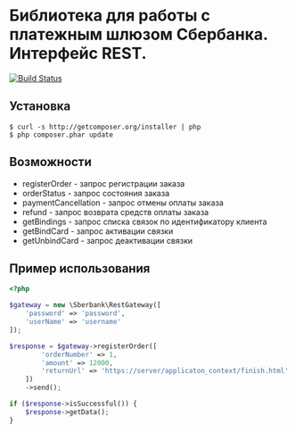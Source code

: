 # Библиотека для работы с платежным шлюзом Сбербанка. Интерфейс REST.

[![Build Status](https://api.travis-ci.org/3DaVinci/sberbank-gateway.png?branch=master)](https://travis-ci.org/3DaVinci/sberbank-gateway)

## Установка

    $ curl -s http://getcomposer.org/installer | php
    $ php composer.phar update

## Возможности

 - registerOrder - запрос регистрации заказа
 - orderStatus - запрос состояния заказа
 - paymentCancellation - запрос отмены оплаты заказа
 - refund - запрос возврата средств оплаты заказа
 - getBindings - запрос списка связок по идентификатору клиента
 - getBindCard - запрос активации связки
 - getUnbindCard - запрос деактивации связки

## Пример использования

```php
<?php

$gateway = new \Sberbank\RestGateway([
    'password' => 'password',
    'userName' => 'username'
]);

$response = $gateway->registerOrder([
        'orderNumber' => 1,
        'amount' => 12000,
        'returnUrl' => 'https://server/applicaton_context/finish.html'
    ])
    ->send();

if ($response->isSuccessful()) {
    $response->getData();
}
```
